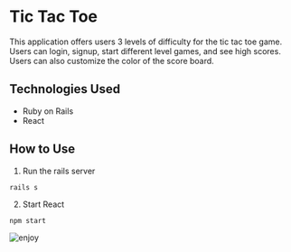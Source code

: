 # Tic Tac Toe

This application offers users 3 levels of difficulty for the tic tac toe game. Users can login, signup, start different level games, and see high scores. Users can also customize the color of the score board.

## Technologies Used
* Ruby on Rails
* React

## How to Use
1. Run the rails server
```
rails s
```
2. Start React
```
npm start
```

![enjoy](https://media.giphy.com/media/frS04FR3YHcqaHliEZ/giphy.gif)
